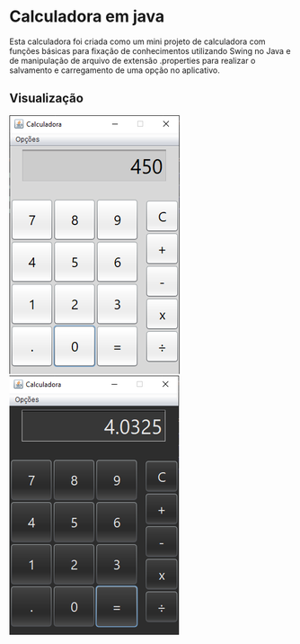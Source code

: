 # Calculadora em java
Esta calculadora foi criada como um mini projeto de calculadora com funções básicas para fixação de conhecimentos utilizando Swing no Java e de manipulação de arquivo de extensão .properties para realizar o salvamento e carregamento de uma opção no aplicativo.

## Visualização
![](img/calculadoraDefault.png) ![](img/calculadoraDark.png)
